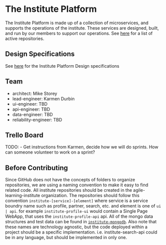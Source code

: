 # The Institute Platform

The Institute Platform is made up of a collection of microservices, and supports the operations of the institute. These services are designed, built, and run by our members to support our operations. See [here](https://github.com/orgs/agile-learning-institute/repositories?q=institute&type=all&sort=name) for a list of active repositories.

## Design Specifications

See [here](./specifications/README.md) for the Institute Platform Design specifications

## Team

- architect: Mike Storey
- lead-engineer: Karmen Durbin
- ui-engineer: TBD
- api-engineer: TBD
- data-engineer: TBD
- reliability-engineer: TBD

## Trello Board

TODO: - Get instructions from Karmen, decide how we will do sprints. How can someone volunteer to work on a sprint?

## Before Contributing

Since GitHub does not have the concepts of folders to organize repositories, we are using a naming convention to make it easy to find related code. All institute repositories should be created in the agile-learning-institute organization. The repositories should follow this convention ```institute-[service]-[element]``` where service is a service boundry name such as profile, partner, search, etc. and element is one of ```ui | api```. for example ```institute-profile-ui``` would contain a Single Page WebApp, that uses the ```institute-profile-api``` api. All of the mongo data structures and test data can be found in [```institute-mongodb```](https://github.com/agile-learning-institute/institute-mongodb). Also note that these names are technology agnostic, but the code deployed within a project should be a specific implementation. i.e. institute-search-api could be in any language, but should be implemented in only one.
